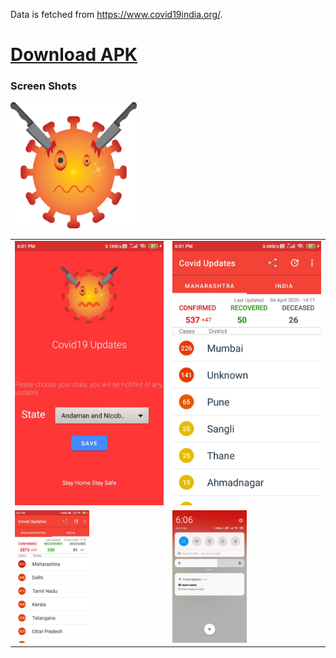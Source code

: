 Data is fetched from https://www.covid19india.org/.
[<h1>Download APK</h1>](https://apkpure.com/p/com.skapps.android.fightcovid)


<h3>Screen Shots</h3>

<img src="/screenshots/logo.png" height="40%" width="40%" >
<table style="width:100%">
  <tr>
    <td><img src="/screenshots/image1.jpg" height="50%" object-fit="cover"></td>
    <td><img src="/screenshots/image2.jpg" height="100%" width="100%" ></td>
  </tr>
  
  <tr>
    <td><img src="/screenshots/image3.jpg" height="50%" width="50%" ></td>
    <td><img src="/screenshots/image4.jpg" height="50%" width="50%" ></td>
  </tr>
</table>







